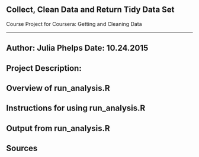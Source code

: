 ## Collect, Clean Data and Return Tidy Data Set
Course Project for Coursera:  Getting and Cleaning Data

--------------------
Author:  Julia Phelps
Date:  10.24.2015
--------------------

## Project Description:

## Overview of run_analysis.R

## Instructions for using run_analysis.R

## Output from run_analysis.R

## Sources

